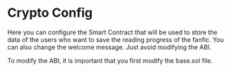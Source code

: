 # Crypto Config
Here you can configure the Smart Contract that will be used to store the data of the users who want to save the reading progress of the fanfic. You can also change the welcome message. Just avoid modifying the ABI.

To modify the ABI, it is important that you first modify the base.sol file.
